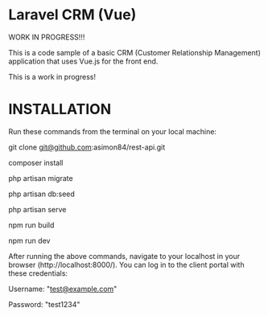 Laravel CRM (Vue)
========

WORK IN PROGRESS!!!

This is a code sample of a basic CRM (Customer Relationship Management) application that uses Vue.js for the front end.

This is a work in progress!

INSTALLATION
============

Run these commands from the terminal on your local machine:

git clone git@github.com:asimon84/rest-api.git

composer install

php artisan migrate

php artisan db:seed

php artisan serve

npm run build

npm run dev

After running the above commands, navigate to your localhost in your browser (http://localhost:8000/). You can log in to the client portal with these credentials:

Username: "test@example.com"

Password: "test1234"